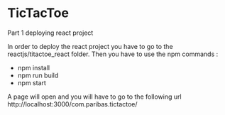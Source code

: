 # TicTacToe


Part 1 deploying react project 

In order to deploy the react project you have to go to the reactjs/titactoe_react folder. Then you have to use the npm commands : 
 
- npm install 
- npm run build 
- npm start

A page will open and you will have to go to the following url
http://localhost:3000/com.paribas.tictactoe/
